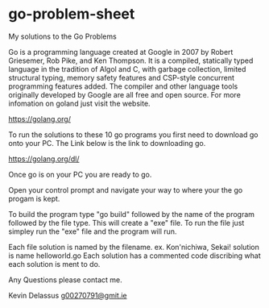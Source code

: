 # go-problem-sheet
My solutions to the Go Problems

Go is a programming language created at Google
in 2007 by Robert Griesemer, Rob Pike, and Ken Thompson.
It is a compiled, statically typed language in the tradition of Algol and C,
with garbage collection, limited structural typing,
memory safety features and CSP-style concurrent programming features added.
The compiler and other language tools originally developed by Google are all free
and open source. For more infomation on goland just visit the website.

https://golang.org/

To run the solutions to these 10 go programs you first need to download go onto your PC.
The Link below is the link to downloading go.

https://golang.org/dl/

Once go is on your PC you are ready to go.

Open your control prompt and navigate your way to where your the go progam is kept.

To build the program type "go build" followed by the name of the program followed by the file type.
This will create a "exe" file.
To run the file just simpley run the "exe" file and the program will run.

Each file solution is named by the filename. ex. Kon'nichiwa, Sekai! solution is name 
helloworld.go
Each solution has a commented code discribing what each solution is ment to do.

Any Questions please contact me.

Kevin Delassus
g00270791@gmit.ie

